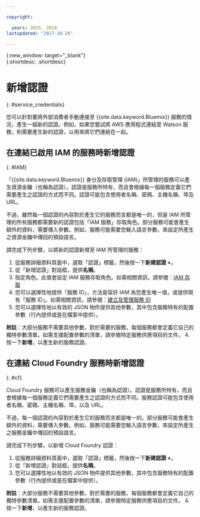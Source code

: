 ```yaml
---

copyright:

  years: 2015, 2018
lastupdated: "2017-10-26"

---
```


{:new_window: target="_blank"}  
{:shortdesc: .shortdesc}


# 新增認證
{: #service_credentials}

您可以針對要將外部消費者手動連接至 {{site.data.keyword.Bluemix}} 服務的情況，產生一組新的認證。例如，如果您嘗試將 AWS 應用程式連結至 Watson 服務，則需要產生新的認證，以用來將它們連結在一起。

## 在連結已啟用 IAM 的服務時新增認證
{: #IAM}

「{{site.data.keyword.Bluemix}} 身分及存取管理 (IAM)」所管理的服務可以產生資源金鑰（也稱為認證）。認證是服務所特有，而且會根據每一個服務定義它們需要產生之認證的方式而不同。認證可能包含使用者名稱、密碼、主機名稱、埠及 URL。 

不過，雖然每一個認證的內容對於產生它的服務而言都是唯一的，但是 IAM 所管理的所有服務都需要新的認證包括「IAM 服務」存取角色。部分服務可能會產生額外的資料，需要傳入參數。例如，服務可能需要您輸入語言參數，來設定所產生之資源金鑰中傳回的預設語言。 

請完成下列步驟，以將新的認證新增至 IAM 所管理的服務：

1. 從服務詳細資料頁面中，選取「認證」標籤，然後按一下**新建認證 +**。
2. 從「新增認證」對話框，提供**名稱**。
3. 指定角色。此值會設定 IAM 服務存取角色。如需相關資訊，請參閱：[IAM 存取](/docs/iam/users_roles.html#userroles)
4. 您可以選擇性地提供「服務 ID」，方法是容許 IAM 為您產生唯一值，或提供現有「服務 ID」。如需相關資訊，請參閱：[建立及管理服務 ID](https://console.stage1.bluemix.net/docs/iam/serviceid.html#serviceids)
3. 您可以選擇性地以有效的 JSON 物件提供其他參數，其中包含服務特有的配置參數（行內提供或是在檔案中提供）。

  **附註**：大部分服務不需要其他參數，對於需要的服務，每個服務都會定義它自己的獨特參數清單。如需支援配置參數的清單，請參閱特定服務供應項目的文件。
4. 按一下**新增**，以產生新的服務認證。

## 在連結 Cloud Foundry 服務時新增認證
{: #cf}

Cloud Foundry 服務可以產生服務金鑰（也稱為認證）。認證是服務所特有，而且會根據每一個服務定義它們需要產生之認證的方式而不同。服務認證可能包含使用者名稱、密碼、主機名稱、埠，以及 URL。 

不過，每一個認證的內容對於產生它的服務而言都是唯一的。部分服務可能會產生額外的資料，需要傳入參數。例如，服務可能需要您輸入語言參數，來設定所產生之服務金鑰中傳回的預設語言。 

請完成下列步驟，以新增 Cloud Foundry 認證：

1. 從服務詳細資料頁面中，選取「認證」標籤，然後按一下**新建認證 +**。
2. 從「新增認證」對話框，提供**名稱**。
3. 您可以選擇性地以有效的 JSON 物件提供其他參數，其中包含服務特有的配置參數（行內提供或是在檔案中提供）。

  **附註**：大部分服務不需要其他參數，對於需要的服務，每個服務都會定義它自己的獨特參數清單。如需支援配置參數的清單，請參閱特定服務供應項目的文件。
4. 按一下**新增**，以產生新的服務認證。

